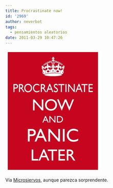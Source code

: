 ```yaml
---
title: Procrastinate now!
id: '2969'
author: neverbot
tags:
  - pensamientos aleatorios
date: 2011-03-29 10:47:26
---
```


![201103291046.jpg](./procrastinate-now/201103291046.jpg)

Vía [Microsiervos](http://www.microsiervos.com/archivo/frases-citas/mantengan-la-calma.html), aunque parezca sorprendente.
